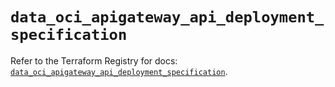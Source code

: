 # `data_oci_apigateway_api_deployment_specification`

Refer to the Terraform Registry for docs: [`data_oci_apigateway_api_deployment_specification`](https://registry.terraform.io/providers/oracle/oci/7.19.0/docs/data-sources/apigateway_api_deployment_specification).
